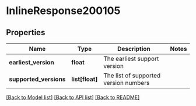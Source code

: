 # InlineResponse200105

## Properties
Name | Type | Description | Notes
------------ | ------------- | ------------- | -------------
**earliest_version** | **float** | The earliest support version | 
**supported_versions** | **list[float]** | The list of supported version numbers | 

[[Back to Model list]](../README.md#documentation-for-models) [[Back to API list]](../README.md#documentation-for-api-endpoints) [[Back to README]](../README.md)


